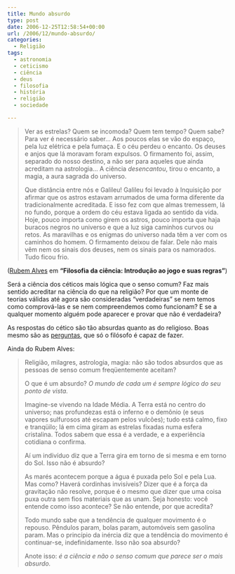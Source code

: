 ```yaml
---
title: Mundo absurdo
type: post
date: 2006-12-25T12:58:54+00:00
url: /2006/12/mundo-absurdo/
categories:
  - Religião
tags:
  - astronomia
  - ceticismo
  - ciência
  - deus
  - filosofia
  - história
  - religião
  - sociedade

---
```

> Ver as estrelas? Quem se incomoda? Quem tem tempo? Quem sabe? Para ver é necessário saber… Aos poucos elas se vão do espaço, pela luz elétrica e pela fumaça. E o céu perdeu o encanto. Os deuses e anjos que lá moravam foram expulsos. O firmamento foi, assim, separado do nosso destino, a não ser para aqueles que ainda acreditam na astrologia… A ciência _desencantou_, tirou o encanto, a magia, a aura sagrada do universo.
>
> Que distância entre nós e Galileu! Galileu foi levado à Inquisição por afirmar que os astros estavam arrumados de uma forma diferente da tradicionalmente acreditada. E isso fez com que almas tremessem, lá no fundo, porque a ordem do céu estava ligada ao sentido da vida. Hoje, pouco importa como girem os astros, pouco importa que haja buracos negros no universo e que a luz siga caminhos curvos ou retos. As maravilhas e os enigmas do universo nada têm a ver com os caminhos do homem. O firmamento deixou de falar. Dele não mais vêm nem os sinais dos deuses, nem os sinais para os namorados. Tudo ficou frio.

([Rubem Alves][1] em **“Filosofia da ciência: Introdução ao jogo e suas regras”**)

Será a ciência dos céticos mais lógica que o senso comum? Faz mais sentido acreditar na ciência do que na religião? Por que um monte de teorias válidas até agora são consideradas “verdadeiras” se nem temos como comprová-las e se nem compreendemos como funcionam? E se a qualquer momento alguém pode aparecer e provar que não é verdadeira?

As respostas do cético são tão absurdas quanto as do religioso. Boas mesmo são as [perguntas][2], que só o filósofo é capaz de fazer.

Ainda do Rubem Alves:

> Religião, milagres, astrologia, magia: não são todos absurdos que as pessoas de senso comum freqüentemente aceitam?
>
> O que é um absurdo? _O mundo de cada um é sempre lógico do seu ponto de vista._
>
> Imagine-se vivendo na Idade Média. A Terra está no centro do universo; nas profundezas está o inferno e o demônio (e seus vapores sulfurosos até escapam pelos vulcões); tudo está calmo, fixo e tranqüilo; lá em cima giram as estrelas fixadas numa esfera cristalina. Todos sabem que essa é a verdade, e a experiência cotidiana o confirma.
>
> Aí um indivíduo diz que a Terra gira em torno de si mesma e em torno do Sol. Isso não é absurdo?
>
> As marés acontecem porque a água é puxada pelo Sol e pela Lua. Mas como? Haverá cordinhas invisíveis? Dizer que é a força da gravitação não resolve, porque é o mesmo que dizer que uma coisa puxa outra sem fios materiais que as unam. Seja honesto: você entende como isso acontece? Se não entende, por que acredita?
>
> Todo mundo sabe que a tendência de qualquer movimento é o repouso. Pêndulos param, bolas param, automóveis sem gasolina param. Mas o princípio da inércia diz que a tendência do movimento é continuar-se, indefinidamente. Isso não soa absurdo?
>
> Anote isso: _é a ciência e não o senso comum que parece ser o mais absurdo._

 [1]: http://pt.wikipedia.org/wiki/Rubem_Alves
 [2]: /2006/12/maieutica/

